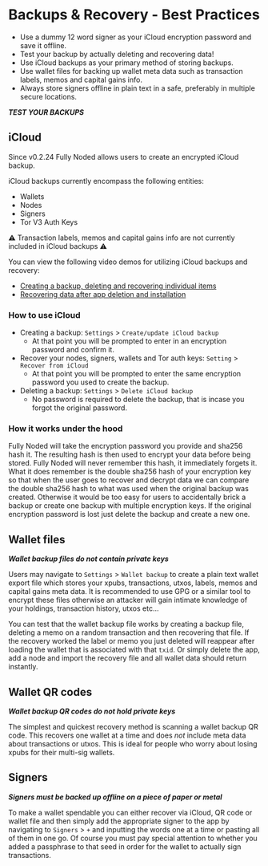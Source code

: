 # Backups & Recovery - Best Practices

- Use a dummy 12 word signer as your iCloud encryption password and save it offline.
- Test your backup by actually deleting and recovering data!
- Use iCloud backups as your primary method of storing backups.
- Use wallet files for backing up wallet meta data such as transaction labels, memos and capital gains info.
- Always store signers offline in plain text in a safe, preferably in multiple secure locations.

***TEST YOUR BACKUPS***

## iCloud

Since v0.2.24 Fully Noded allows users to create an encrypted iCloud backup.

iCloud backups currently encompass the following entities:
- Wallets
- Nodes
- Signers
- Tor V3 Auth Keys

⚠️ Transaction labels, memos and capital gains info are not currently included in iCloud backups ⚠️

You can view the following video demos for utilizing iCloud backups and recovery:
- [Creating a backup, deleting and recovering individual items](https://www.youtube.com/watch?v=_oPdYw8V0hg)
- [Recovering data after app deletion and installation](https://www.youtube.com/watch?v=Jx46NxfCbJY)

### How to use iCloud

- Creating a backup: `Settings` > `Create/update iCloud backup`
  - At that point you will be prompted to enter in an encryption password and confirm it.
- Recover your nodes, signers, wallets and Tor auth keys: `Setting` > `Recover from iCloud`
  - At that point you will be prompted to enter the same encryption password you used to create the backup.
- Deleting a backup: `Settings` > `Delete iCloud backup`
  - No password is required to delete the backup, that is incase you forgot the original password.

### How it works under the hood

Fully Noded will take the encryption password you provide and sha256 hash it.
The resulting hash is then used to encrypt your data before being stored.
Fully Noded will never remember this hash, it immediately forgets it. What it does
remember is the double sha256 hash of your encryption key so that when the user goes to
recover and decrypt data we can compare the double sha256 hash to what was used
when the original backup was created. Otherwise it would be too easy for users to
accidentally brick a backup or create one backup with multiple encryption keys.
If the original encryption password is lost just delete the backup and create a
new one.

## Wallet files

***Wallet backup files do not contain private keys***

Users may navigate to `Settings` > `Wallet backup` to create a plain text wallet export file
which stores your xpubs, transactions, utxos, labels, memos and capital gains meta data.
It is recommended to use GPG or a similar tool to encrypt these files otherwise an attacker will
gain intimate knowledge of your holdings, transaction history, utxos etc...

You can test that the wallet backup file works by creating a backup file, deleting a memo
on a random transaction and then recovering that file. If the recovery worked the
label or memo you just deleted will reappear after loading the wallet that is associated
with that `txid`. Or simply delete the app, add a node and import the recovery file and
all wallet data should return instantly.

## Wallet QR codes

***Wallet backup QR codes do not hold private keys***

The simplest and quickest recovery method is scanning a wallet backup QR code.
This recovers one wallet at a time and does *not* include meta data about transactions
or utxos. This is ideal for people who worry about losing xpubs for their multi-sig wallets.

## Signers

***Signers must be backed up offline on a piece of paper or metal***

To make a wallet spendable you can either recover via iCloud, QR code or wallet file
and then simply add the appropriate signer to the app by navigating to `Signers` >
`+` and inputting the words one at a time or pasting all of them in one go. Of course you
must pay special attention to whether you added a passphrase to that seed in order for
the wallet to actually sign transactions.
